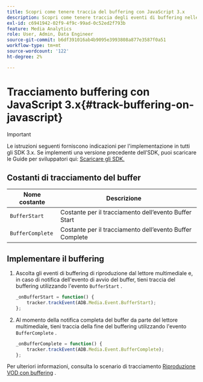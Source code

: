 ```yaml
---
title: Scopri come tenere traccia del buffering con JavaScript 3.x
description: Scopri come tenere traccia degli eventi di buffering nelle app del browser (JS).
exl-id: c6941942-02f9-4f9c-99ad-0c52ed2f793b
feature: Media Analytics
role: User, Admin, Data Engineer
source-git-commit: b6df391016ab4b9095e3993808a877e3587f0a51
workflow-type: tm+mt
source-wordcount: '122'
ht-degree: 2%

---
```


# Tracciamento buffering con JavaScript 3.x{#track-buffering-on-javascript}

>[!IMPORTANT]
>
>Le istruzioni seguenti forniscono indicazioni per l&#39;implementazione in tutti gli SDK 3.x. Se implementi una versione precedente dell’SDK, puoi scaricare le Guide per sviluppatori qui: [Scaricare gli SDK.](/help/sdk-implement/download-sdks.md)

## Costanti di tracciamento del buffer

| Nome costante | Descrizione     |
|---|---|
| `BufferStart` | Costante per il tracciamento dell’evento Buffer Start |
| `BufferComplete` | Costante per il tracciamento dell’evento Buffer Complete |

## Implementare il buffering

1. Ascolta gli eventi di buffering di riproduzione dal lettore multimediale e, in caso di notifica dell&#39;evento di avvio del buffer, tieni traccia del buffering utilizzando l&#39;evento `BufferStart` .

   ```js
   _onBufferStart = function() {
       tracker.trackEvent(ADB.Media.Event.BufferStart);
   };
   ```

1. Al momento della notifica completa del buffer da parte del lettore multimediale, tieni traccia della fine del buffering utilizzando l&#39;evento `BufferComplete` .

   ```js
   _onBufferComplete = function() {
       tracker.trackEvent(ADB.Media.Event.BufferComplete);
   };
   ```

Per ulteriori informazioni, consulta lo scenario di tracciamento [Riproduzione VOD con buffering](/help/sdk-implement/tracking-scenarios/vod-buffering.md) .
